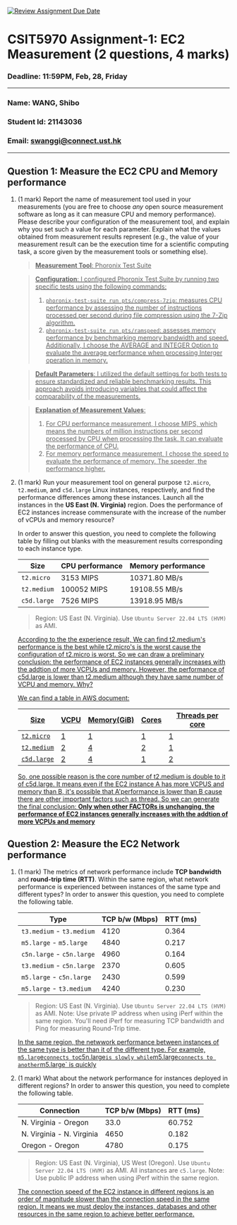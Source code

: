 [![Review Assignment Due Date](https://classroom.github.com/assets/deadline-readme-button-22041afd0340ce965d47ae6ef1cefeee28c7c493a6346c4f15d667ab976d596c.svg)](https://classroom.github.com/a/IAASVEAZ)

# CSIT5970 Assignment-1: EC2 Measurement (2 questions, 4 marks)

### Deadline: 11:59PM, Feb, 28, Friday

---

### Name: WANG, Shibo

### Student Id: 21143036

### Email: swanggi@connect.ust.hk

---

## Question 1: Measure the EC2 CPU and Memory performance

1. (1 mark) Report the name of measurement tool used in your measurements (you are free to choose *any* open source measurement software as long as it can measure CPU and memory performance). Please describe your configuration of the measurement tool, and explain why you set such a value for each parameter. Explain what the values obtained from measurement results represent (e.g., the value of your measurement result can be the execution time for a scientific computing task, a score given by the measurement tools or something else).

    > <u>**Measurement Tool**: Phoronix Test Suite

    > **Configuration**: I configured Phoronix Test Suite by running two specific tests using the following commands:
    > 1. `phoronix-test-suite run pts/compress-7zip`: measures CPU performance by assessing the number of instructions processed per second during file compression using the 7-Zip algorithm.
    > 2. `phoronix-test-suite run pts/ramspeed`: assesses memory performance by benchmarking memory bandwidth and speed. Additionally, I choose the AVERAGE and INTEGER Option to evaluate the average performance when processing Interger operation in memory.
    
    > **Default Parameters**: I utilized the default settings for both tests to ensure standardized and reliable benchmarking results. This approach avoids introducing variables that could affect the comparability of the measurements.

    > **Explanation of Measurement Values**:
    > 1. For CPU performance measurement, I choose MIPS, which means the numbers of million instructions per second processed by CPU when processing the task. It can evaluate the performance of CPU.
    > 2. For memory performance measurement, I choose the speed to evaluate the performance of memory. The speeder, the performance higher.</u>

2. (1 mark) Run your measurement tool on general purpose `t2.micro`, `t2.medium`, and `c5d.large` Linux instances, respectively, and find the performance differences among these instances. Launch all the instances in the **US East (N. Virginia)** region. Does the performance of EC2 instances increase commensurate with the increase of the number of vCPUs and memory resource?

    In order to answer this question, you need to complete the following table by filling out blanks with the measurement results corresponding to each instance type.

    | Size        | CPU performance | Memory performance |
    | ----------- | --------------- | ------------------ |
    | `t2.micro` |     3153 MIPS    |       10371.80 MB/s             |
    | `t2.medium`  |  100052 MIPS   |       19108.55 MB/s            |
    | `c5d.large` |   7526 MIPS     |       13918.95 MB/s             |

    > Region: US East (N. Virginia). Use `Ubuntu Server 22.04 LTS (HVM)` as AMI.

     <u>According to the the experience result, We can find t2.medium's performance is the best while t2.micro's is the worst cause the configuration of t2.micro is worst. So we can draw a preliminary conclusion: the performance of EC2 instances generally increases with the addtion of more VCPUs and memory. However, the performance of c5d.large is lower than t2.medium although they have same number of VCPU and memory. Why?

    We can find a table in AWS document:

    | Size        | VCPU | Memory(GiB) | Cores | Threads per core |
    | ----------- | --------------- | ------------------ | -- | --|
    | `t2.micro` |    1   |       1             |1 |1|
    | `t2.medium`  |  2 |        4         | 2|1|
    | `c5d.large` |  2  |       4          | 1|2|

    So, one possible reason is the core number of t2.medium is double to it of c5d.large. It means even if the EC2 instance A has more VCPUS and memory than B, it's possible that A'performance is lower than B cause there are other important factors such as thread. So we can generate the final conclusion: **Only when other FACTORs is unchanging, the performance of EC2 instances generally increases with the addtion of more VCPUs and memory** </u>

## Question 2: Measure the EC2 Network performance

1. (1 mark) The metrics of network performance include **TCP bandwidth** and **round-trip time (RTT)**. Within the same region, what network performance is experienced between instances of the same type and different types? In order to answer this question, you need to complete the following table.

    | Type                      | TCP b/w (Mbps) | RTT (ms) |
    | ------------------------- | -------------- | -------- |
    | `t3.medium` - `t3.medium` |   4120              |   0.364       |
    | `m5.large` - `m5.large`   |   4840              |   0.217       |  
    | `c5n.large` - `c5n.large` |   4960              |   0.164       |
    | `t3.medium` - `c5n.large` |   2370              |   0.605       |
    | `m5.large` - `c5n.large`  |   2430              |   0.599       |
    | `m5.large` - `t3.medium`  |   4240              |   0.230       |

    > Region: US East (N. Virginia). Use `Ubuntu Server 22.04 LTS (HVM)` as AMI. Note: Use private IP address when using iPerf within the same region. You'll need iPerf for measuring TCP bandwidth and Ping for measuring Round-Trip time.

    <u>In the same region, the netwwork performance between instances of the same type is better than it of the different type. For example, `m5.larg`e` connects to `c5n.large` is slowly while `m5.large` connects to another `m5.large` is quickly</u>

2. (1 mark) What about the network performance for instances deployed in different regions? In order to answer this question, you need to complete the following table.

    | Connection                | TCP b/w (Mbps) | RTT (ms) |
    | ------------------------- | -------------- | -------- |
    | N. Virginia - Oregon      |   33.0             |  60.752        |
    | N. Virginia - N. Virginia |   4650             |   0.182       |
    | Oregon - Oregon           |   4780             |   0.175       |

    > Region: US East (N. Virginia), US West (Oregon). Use `Ubuntu Server 22.04 LTS (HVM)` as AMI. All instances are `c5.large`. Note: Use public IP address when using iPerf within the same region.

    <u>The connection speed of the EC2 instance in different regions is an order of magnitude slower than the connection speed in the same region. It means we must deploy the instances, databases and other resources in the same region to achieve better performance.</u>